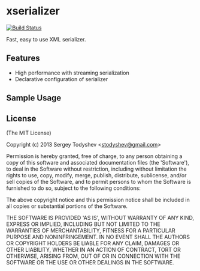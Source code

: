 xserializer
===========

[![Build Status](https://travis-ci.org/sergeyt/xserializer.png)](https://travis-ci.org/sergeyt/xserializer)

Fast, easy to use XML serializer.

## Features

* High performance with streaming serialization
* Declarative configuration of serializer

## Sample Usage

## License

(The MIT License)

Copyright (c) 2013 Sergey Todyshev &lt;stodyshev@gmail.com&gt;

Permission is hereby granted, free of charge, to any person obtaining
a copy of this software and associated documentation files (the
'Software'), to deal in the Software without restriction, including
without limitation the rights to use, copy, modify, merge, publish,
distribute, sublicense, and/or sell copies of the Software, and to
permit persons to whom the Software is furnished to do so, subject to
the following conditions:

The above copyright notice and this permission notice shall be
included in all copies or substantial portions of the Software.

THE SOFTWARE IS PROVIDED 'AS IS', WITHOUT WARRANTY OF ANY KIND,
EXPRESS OR IMPLIED, INCLUDING BUT NOT LIMITED TO THE WARRANTIES OF
MERCHANTABILITY, FITNESS FOR A PARTICULAR PURPOSE AND NONINFRINGEMENT.
IN NO EVENT SHALL THE AUTHORS OR COPYRIGHT HOLDERS BE LIABLE FOR ANY
CLAIM, DAMAGES OR OTHER LIABILITY, WHETHER IN AN ACTION OF CONTRACT,
TORT OR OTHERWISE, ARISING FROM, OUT OF OR IN CONNECTION WITH THE
SOFTWARE OR THE USE OR OTHER DEALINGS IN THE SOFTWARE.
